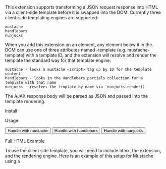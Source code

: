 This extension supports transforming a JSON request response into HTML via a client-side template before it is swapped into the DOM. Currently three client-side templating engines are supported:

    mustache
    handlebars
    nunjucks

When you add this extension on an element, any element below it in the DOM can use one of three attributes named <template-engine>-template (e.g. mustache-template) with a template ID, and the extension will resolve and render the template the standard way for that template engine:

    mustache - looks a mustache <script> tag up by ID for the template content
    handlebars - looks in the Handlebars.partials collection for a template with that name
    nunjucks - resolves the template by name via `nunjucks.render()

The AJAX response body will be parsed as JSON and passed into the template rendering.

Install
<script src="https://unpkg.com/htmx.org/dist/ext/client-side-templates.js"></script>

Usage
<div hx-ext="client-side-templates">
  <button hx-get="/some_json"
          mustache-template="my-mustache-template">
     Handle with mustache
  </button>
  <button hx-get="/some_json"
          handlebars-template="my-handlebars-template">
     Handle with handlebars
  </button>
  <button hx-get="/some_json"
          nunjucks-template="my-nunjucks-template">
     Handle with nunjucks
  </button>
</div>

Full HTML Example

To use the client side template, you will need to include htmx, the extension, and the rendering engine. Here is an example of this setup for Mustache using a <template> tag.

If you wish to put a template into another file, you can use a directive such as <script src="my-template" id="template-id" type="text/mustache">

<!DOCTYPE html>
<html>
<head>
  <meta charset="utf-8">
  <meta name="viewport" content="width=device-width">
  <title>JS Bin</title>
  <script src="https://unpkg.com/htmx.org"></script>
  <script src="https://unpkg.com/htmx.org/dist/ext/client-side-templates.js"></script>
  <script src="https://unpkg.com/mustache@latest"></script>
</head>
<body>
  <div hx-ext="client-side-templates">
    <button hx-get="https://jsonplaceholder.typicode.com/todos/1"
            hx-swap="innerHTML"
            hx-target="#content"
            mustache-template="foo">
      Click Me
    </button>

    <p id="content">Start</p>

    <template id="foo">
      <p> {% raw %}{{userID}}{% endraw %} and {% raw %}{{id}}{% endraw %} and {% raw %}{{title}}{% endraw %} and {% raw %}{{completed}}{% endraw %}</p>
    </template>
  </div>
</body>
</html>

